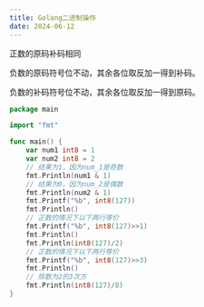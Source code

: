 ```yaml
---
title: Golang二进制操作
date: 2024-06-12
---
```


正数的原码补码相同

负数的原码符号位不动，其余各位取反加一得到补码。

负数的补码符号位不动，其余各位取反加一得到原码。

```go
package main

import "fmt"

func main() {
	var num1 int8 = 1
	var num2 int8 = 2
	// 结果为1，因为num_1是奇数
	fmt.Println(num1 & 1)
	// 结果为0，因为num_2是偶数
	fmt.Println(num2 & 1)
	fmt.Printf("%b", int8(127))
	fmt.Println()
	// 正数的情况下以下两行等价
	fmt.Printf("%b", int8(127)>>1)
	fmt.Println()
	fmt.Println(int8(127)/2)
	// 正数的情况下以下两行等价
	fmt.Printf("%b", int8(127)>>3)
	fmt.Println()
	// 除数为2的3次方
	fmt.Println(int8(127)/8)
}
```

